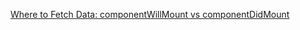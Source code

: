 [Where to Fetch Data: componentWillMount vs componentDidMount](https://daveceddia.com/where-fetch-data-componentwillmount-vs-componentdidmount/)
